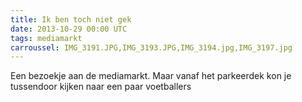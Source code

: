 ```yaml
---
title: Ik ben toch niet gek
date: 2013-10-29 00:00 UTC
tags: mediamarkt
carroussel: IMG_3191.JPG,IMG_3193.JPG,IMG_3194.jpg,IMG_3197.jpg
---
```

Een bezoekje aan de mediamarkt. Maar vanaf het parkeerdek kon je tussendoor kijken naar een paar voetballers

